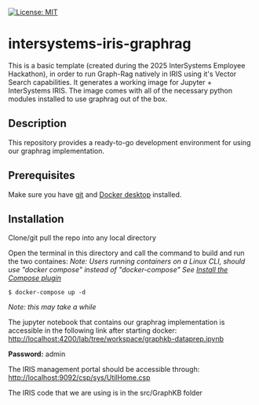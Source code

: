 [![License: MIT](https://img.shields.io/badge/License-MIT-blue.svg?style=flat&logo=AdGuard)](LICENSE)
# intersystems-iris-graphrag
This is a basic template (created during the 2025 InterSystems Employee Hackathon), in order to run Graph-Rag natively in IRIS using it's Vector Search capabilities. It generates a working image for Jupyter + InterSystems IRIS. The image comes with all of the necessary python modules installed to use graphrag out of the box.


## Description
This repository provides a ready-to-go development environment for using our graphrag implementation.

## Prerequisites
Make sure you have [git](https://git-scm.com/book/en/v2/Getting-Started-Installing-Git) and [Docker desktop](https://www.docker.com/products/docker-desktop) installed.

## Installation

Clone/git pull the repo into any local directory


Open the terminal in this directory and call the command to build and run the two containes:
*Note: Users running containers on a Linux CLI, should use "docker compose" instead of "docker-compose"*
*See [Install the Compose plugin](https://docs.docker.com/compose/install/linux/)*


```
$ docker-compose up -d
```

*Note: this may take a while*


The jupyter notebook that contains our graphrag implementation is accessible in the following link after starting docker: [http://localhost:4200/lab/tree/workspace/graphkb-dataprep.ipynb](http://localhost:4200/lab/tree/workspace/graphkb-dataprep.ipynb)

**Password:** admin

The IRIS management portal should be accessible through: [http://localhost:9092/csp/sys/UtilHome.csp](http://localhost:9092/csp/sys/UtilHome.csp)

The IRIS code that we are using is in the src/GraphKB folder